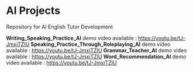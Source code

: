 # AI Projects

Repository for AI English Tutor Development

**Writing_Speaking_Practice_AI** demo video available : https://youtu.be/tJ-JmxiTZIU
**Speaking_Practice_Through_Roleplaying_AI** demo video available : https://youtu.be/tJ-JmxiTZIU
**Grammar_Teacher_AI** demo video available : https://youtu.be/tJ-JmxiTZIU
**Word_Recommendation_AI** demo video available : https://youtu.be/tJ-JmxiTZIU